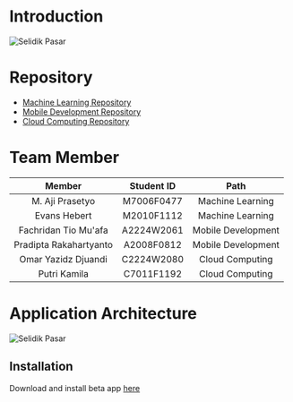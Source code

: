# Introduction
![Selidik Pasar](https://i.postimg.cc/jqD72nZ3/C22-PS225-Selidik-Pasar.png)

# Repository
- [Machine Learning Repository](https://github.com/SelidikPasar/Selasar-MachineLearning)
- [Mobile Development Repository](https://github.com/SelidikPasar/Selasar-AndroidDevelopment)
- [Cloud Computing Repository](https://github.com/SelidikPasar/Selasar-CloudComputing)

# Team Member

|            Member           | Student ID |        Path        |                                                   
| :-------------------------: | :--------: | :----------------: | 
| M. Aji Prasetyo | M7006F0477 |  Machine Learning  | 
|      Evans Hebert     | M2010F1112 |  Machine Learning  |
|     Fachridan Tio Mu'afa   | A2224W2061 | Mobile Development |
|    Pradipta Rakahartyanto     | A2008F0812 | Mobile Development |
|Omar Yazidz Djuandi    | C2224W2080 |   Cloud Computing  |             
| Putri Kamila | C7011F1192 |   Cloud Computing  |


# Application Architecture
![Selidik Pasar](https://i.postimg.cc/c1gkGmtF/cloudmechanism1.jpg)

## Installation
Download and install beta app [here](https://github.com/SelidikPasar/Selasar-AndroidDevelopment/releases/download/beta-release-v1/selasar.apk)
